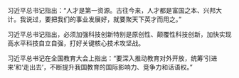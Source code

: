 

习近平总书记指出：“人才是第一资源。古往今来，人才都是富国之本、兴邦大计。我说过，要把我们的事业发展好，就要聚天下英才而用之。”

习近平总书记指出，必须加强科技创新特别是原创性、颠覆性科技创新，加快实现高水平科技自立自强，打好关键核心技术攻坚战。

习近平总书记在全国教育大会上指出：“要深入推动教育对外开放，统筹‘引进来’和‘走出去’，不断提升我国教育的国际影响力、竞争力和话语权。”